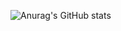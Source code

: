 ![Anurag's GitHub stats](https://github-readme-stats-sigma-dusky.vercel.app/api?username=jaesong&count_private=true)

